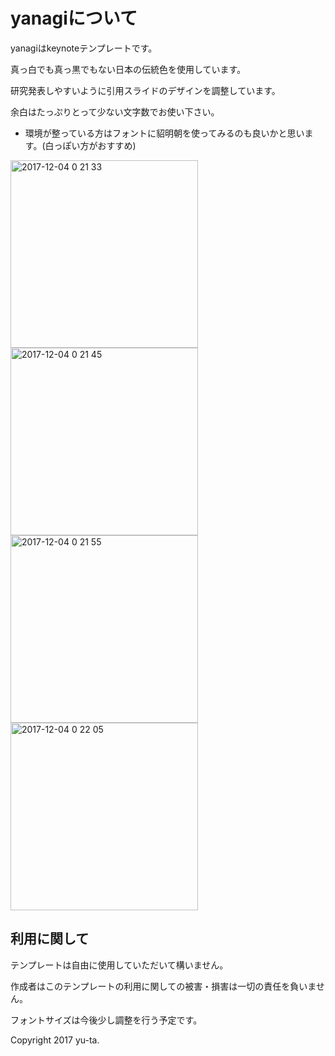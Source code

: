 # yanagiについて
yanagiはkeynoteテンプレートです。

真っ白でも真っ黒でもない日本の伝統色を使用しています。

研究発表しやすいように引用スライドのデザインを調整しています。

余白はたっぷりとって少ない文字数でお使い下さい。

- 環境が整っている方はフォントに貂明朝を使ってみるのも良いかと思います。(白っぽい方がおすすめ)

<img width="300" alt="2017-12-04 0 21 33" src="https://user-images.githubusercontent.com/12754521/33532462-4c90676c-d8dd-11e7-93c0-b092b35c883e.png">

<img width="300" alt="2017-12-04 0 21 45" src="https://user-images.githubusercontent.com/12754521/33532465-4e35fcd0-d8dd-11e7-9bd6-75d0cfdbb8b5.png">

<img width="300" alt="2017-12-04 0 21 55" src="https://user-images.githubusercontent.com/12754521/33532466-4fb3d852-d8dd-11e7-832b-cf75309fba9c.png">

<img width="300" alt="2017-12-04 0 22 05" src="https://user-images.githubusercontent.com/12754521/33532469-51341a5c-d8dd-11e7-92c0-e33795c68db8.png">



## 利用に関して
テンプレートは自由に使用していただいて構いません。

作成者はこのテンプレートの利用に関しての被害・損害は一切の責任を負いません。

フォントサイズは今後少し調整を行う予定です。

Copyright 2017 yu-ta.
